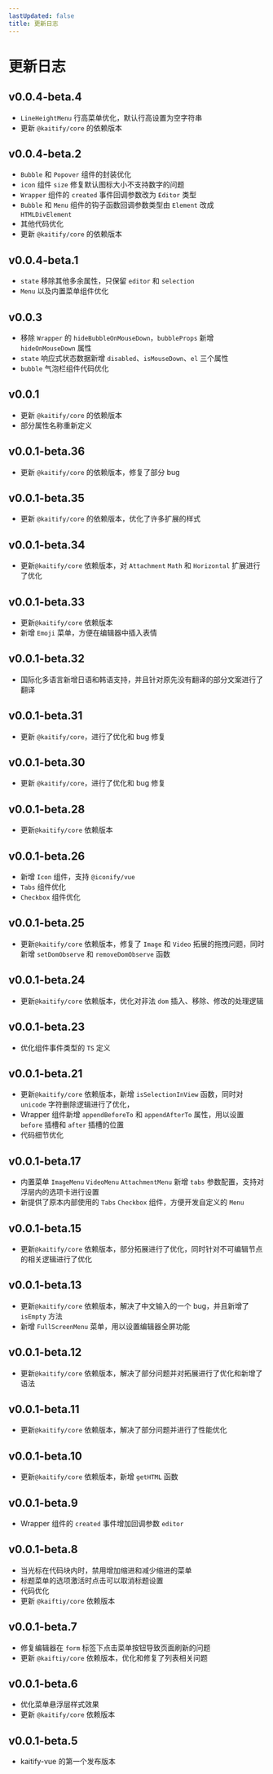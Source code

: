 ```yaml
---
lastUpdated: false
title: 更新日志
---
```


# 更新日志

## v0.0.4-beta.4 <Badge type="tip" text='2025.10.25' />

- `LineHeightMenu` 行高菜单优化，默认行高设置为空字符串
- 更新 `@kaitify/core` 的依赖版本

## v0.0.4-beta.2 <Badge type="tip" text='2025.10.24' />

- `Bubble` 和 `Popover` 组件的封装优化
- `icon` 组件 `size` 修复默认图标大小不支持数字的问题
- `Wrapper` 组件的 `created` 事件回调参数改为 `Editor` 类型
- `Bubble` 和 `Menu` 组件的钩子函数回调参数类型由 `Element` 改成 `HTMLDivElement`
- 其他代码优化
- 更新 `@kaitify/core` 的依赖版本

## v0.0.4-beta.1 <Badge type="tip" text='2025.10.21' />

- `state` 移除其他多余属性，只保留 `editor` 和 `selection`
- `Menu` 以及内置菜单组件优化

## v0.0.3 <Badge type="tip" text='2025.10.21' />

- 移除 `Wrapper` 的 `hideBubbleOnMouseDown`，`bubbleProps` 新增 `hideOnMouseDown` 属性
- `state` 响应式状态数据新增 `disabled`、`isMouseDown`、`el` 三个属性
- `bubble` 气泡栏组件代码优化

## v0.0.1 <Badge type="tip" text='2025.09.27' />

- 更新 `@kaitify/core` 的依赖版本
- 部分属性名称重新定义

## v0.0.1-beta.36 <Badge type="tip" text='2025.09.03' />

- 更新 `@kaitify/core` 的依赖版本，修复了部分 bug

## v0.0.1-beta.35 <Badge type="tip" text='2025.09.03' />

- 更新 `@kaitify/core` 的依赖版本，优化了许多扩展的样式

## v0.0.1-beta.34 <Badge type="tip" text='2025.08.27' />

- 更新`@kaitify/core` 依赖版本，对 `Attachment` `Math` 和 `Horizontal` 扩展进行了优化

## v0.0.1-beta.33 <Badge type="tip" text='2025.08.27' />

- 更新`@kaitify/core` 依赖版本
- 新增 `Emoji` 菜单，方便在编辑器中插入表情

## v0.0.1-beta.32 <Badge type="tip" text='2025.08.22' />

- 国际化多语言新增日语和韩语支持，并且针对原先没有翻译的部分文案进行了翻译

## v0.0.1-beta.31 <Badge type="tip" text='2025.05.23' />

- 更新 `@kaitify/core`，进行了优化和 bug 修复

## v0.0.1-beta.30 <Badge type="tip" text='2025.04.12' />

- 更新 `@kaitify/core`，进行了优化和 bug 修复

## v0.0.1-beta.28 <Badge type="tip" text='2025.04.07' />

- 更新`@kaitify/core` 依赖版本

## v0.0.1-beta.26 <Badge type="tip" text='2025.04.04' />

- 新增 `Icon` 组件，支持 `@iconify/vue`
- `Tabs` 组件优化
- `Checkbox` 组件优化

## v0.0.1-beta.25 <Badge type="tip" text='2025.04.03' />

- 更新`@kaitify/core` 依赖版本，修复了 `Image` 和 `Video` 拓展的拖拽问题，同时新增 `setDomObserve` 和 `removeDomObserve` 函数

## v0.0.1-beta.24 <Badge type="tip" text='2025.04.02' />

- 更新`@kaitify/core` 依赖版本，优化对非法 `dom` 插入、移除、修改的处理逻辑

## v0.0.1-beta.23 <Badge type="tip" text='2025.03.29' />

- 优化组件事件类型的 `TS` 定义

## v0.0.1-beta.21 <Badge type="tip" text='2025.03.24' />

- 更新`@kaitify/core` 依赖版本，新增 `isSelectionInView` 函数，同时对 `unicode` 字符删除逻辑进行了优化，
- Wrapper 组件新增 `appendBeforeTo` 和 `appendAfterTo` 属性，用以设置 `before` 插槽和 `after` 插槽的位置
- 代码细节优化

## v0.0.1-beta.17 <Badge type="tip" text='2025.03.22' />

- 内置菜单 `ImageMenu` `VideoMenu` `AttachmentMenu` 新增 `tabs` 参数配置，支持对浮层内的选项卡进行设置
- 新提供了原本内部使用的 `Tabs` `Checkbox` 组件，方便开发自定义的 `Menu`

## v0.0.1-beta.15 <Badge type="tip" text='2025.03.15' />

- 更新`@kaitify/core` 依赖版本，部分拓展进行了优化，同时针对不可编辑节点的相关逻辑进行了优化

## v0.0.1-beta.13 <Badge type="tip" text='2025.03.11' />

- 更新`@kaitify/core` 依赖版本，解决了中文输入的一个 bug，并且新增了 `isEmpty` 方法
- 新增 `FullScreenMenu` 菜单，用以设置编辑器全屏功能

## v0.0.1-beta.12 <Badge type="tip" text='2025.03.10' />

- 更新`@kaitify/core` 依赖版本，解决了部分问题并对拓展进行了优化和新增了语法

## v0.0.1-beta.11 <Badge type="tip" text='2025.03.08' />

- 更新`@kaitify/core` 依赖版本，解决了部分问题并进行了性能优化

## v0.0.1-beta.10 <Badge type="tip" text='2025.03.04' />

- 更新`@kaitify/core` 依赖版本，新增 `getHTML` 函数

## v0.0.1-beta.9 <Badge type="tip" text='2025.01.26' />

- Wrapper 组件的 `created` 事件增加回调参数 `editor`

## v0.0.1-beta.8 <Badge type="tip" text='2025.01.24' />

- 当光标在代码块内时，禁用增加缩进和减少缩进的菜单
- 标题菜单的选项激活时点击可以取消标题设置
- 代码优化
- 更新 `@kaiftiy/core` 依赖版本

## v0.0.1-beta.7 <Badge type="tip" text='2025.01.23' />

- 修复编辑器在 `form` 标签下点击菜单按钮导致页面刷新的问题
- 更新 `@kaiftiy/core` 依赖版本，优化和修复了列表相关问题

## v0.0.1-beta.6 <Badge type="tip" text='2025.01.06' />

- 优化菜单悬浮层样式效果
- 更新 `@kaitify/core` 依赖版本

## v0.0.1-beta.5 <Badge type="tip" text='2024.12.16' />

- kaitify-vue 的第一个发布版本
